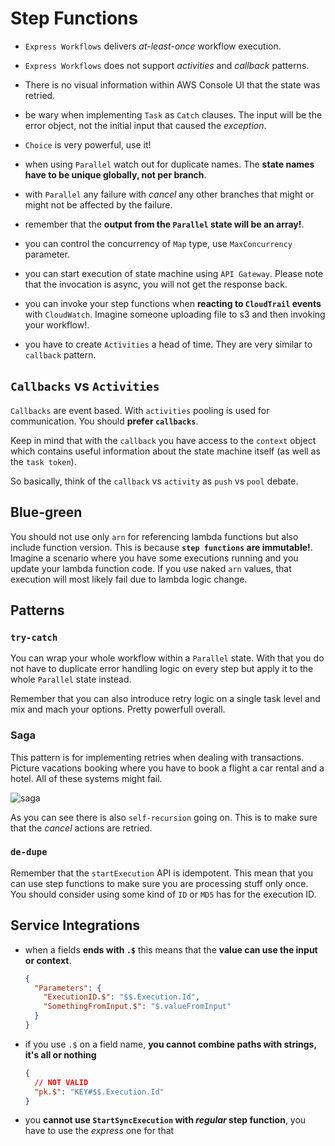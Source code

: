 # Step Functions

- `Express Workflows` delivers _at-least-once_ workflow execution.

* `Express Workflows` does not support _activities_ and _callback_ patterns.

- There is no visual information within AWS Console UI that the state was retried.

* be wary when implementing `Task` as `Catch` clauses. The input will be the error object, not the initial input that caused the _exception_.

- `Choice` is very powerful, use it!

* when using `Parallel` watch out for duplicate names. The **state names have to be unique globally, not per branch**.

- with `Parallel` any failure with _cancel_ any other branches that might or might not be affected by the failure.

* remember that the **output from the `Parallel` state will be an array!**.

- you can control the concurrency of `Map` type, use `MaxConcurrency` parameter.

* you can start execution of state machine using `API Gateway`. Please note that the invocation is async, you will not get the response back.

- you can invoke your step functions when **reacting to `CloudTrail` events** with `CloudWatch`. Imagine someone uploading file to s3 and then invoking your workflow!.

* you have to create `Activities` a head of time. They are very similar to `callback` pattern.

## `Callbacks` vs `Activities`

`Callbacks` are event based. With `activities` pooling is used for communication. You should **prefer `callbacks`**.

Keep in mind that with the `callback` you have access to the `context` object which contains useful information about the state machine itself (as well as the `task token`).

So basically, think of the `callback` vs `activity` as `push` vs `pool` debate.

## Blue-green

You should not use only `arn` for referencing lambda functions but also include function version. This is because **`step functions` are immutable!**.
Imagine a scenario where you have some executions running and you update your lambda function code. If you use naked `arn` values, that execution will most likely fail due to lambda logic change.

## Patterns

### `try-catch`

You can wrap your whole workflow within a `Parallel` state. With that you do not have to duplicate error handling logic on every step but apply it to the whole `Parallel` state instead.

Remember that you can also introduce retry logic on a single task level and mix and mach your options. Pretty powerfull overall.

### Saga

This pattern is for implementing retries when dealing with transactions. Picture vacations booking where you have to book a flight a car rental and a hotel. All of these systems might fail.

![saga](./assets/saga.png)

As you can see there is also `self-recursion` going on. This is to make sure that the _cancel_ actions are retried.

### `de-dupe`

Remember that the `startExecution` API is idempotent. This mean that you can use step functions to make sure you are processing stuff only once.
You should consider using some kind of `ID` or `MD5` has for the execution ID.

## Service Integrations

- when a fields **ends with `.$`** this means that the **value can use the input or context**.

  ```json
  {
    "Parameters": {
      "ExecutionID.$": "$$.Execution.Id",
      "SomethingFromInput.$": "$.valueFromInput"
    }
  }
  ```

- if you use `.$` on a field name, **you cannot combine paths with strings, it's all or nothing**

  ```json
  {
    // NOT VALID
    "pk.$": "KEY#$$.Execution.Id"
  }
  ```

- you **cannot use `StartSyncExecution` with _regular_ step function**, you have to use the _express_ one for that
